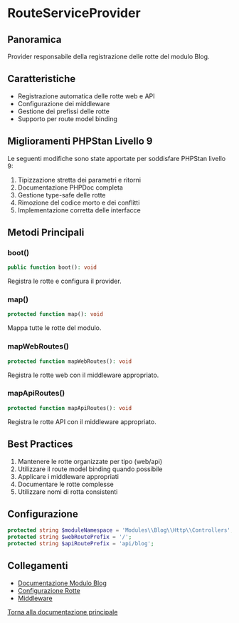 # RouteServiceProvider

## Panoramica
Provider responsabile della registrazione delle rotte del modulo Blog.

## Caratteristiche
- Registrazione automatica delle rotte web e API
- Configurazione dei middleware
- Gestione dei prefissi delle rotte
- Supporto per route model binding

## Miglioramenti PHPStan Livello 9
Le seguenti modifiche sono state apportate per soddisfare PHPStan livello 9:

1. Tipizzazione stretta dei parametri e ritorni
2. Documentazione PHPDoc completa
3. Gestione type-safe delle rotte
4. Rimozione del codice morto e dei conflitti
5. Implementazione corretta delle interfacce

## Metodi Principali

### boot()
```php
public function boot(): void
```
Registra le rotte e configura il provider.

### map()
```php
protected function map(): void
```
Mappa tutte le rotte del modulo.

### mapWebRoutes()
```php
protected function mapWebRoutes(): void
```
Registra le rotte web con il middleware appropriato.

### mapApiRoutes()
```php
protected function mapApiRoutes(): void
```
Registra le rotte API con il middleware appropriato.

## Best Practices
1. Mantenere le rotte organizzate per tipo (web/api)
2. Utilizzare il route model binding quando possibile
3. Applicare i middleware appropriati
4. Documentare le rotte complesse
5. Utilizzare nomi di rotta consistenti

## Configurazione
```php
protected string $moduleNamespace = 'Modules\\Blog\\Http\\Controllers';
protected string $webRoutePrefix = '/';
protected string $apiRoutePrefix = 'api/blog';
```

## Collegamenti
- [Documentazione Modulo Blog](/docs/modules/module_blog.md)
- [Configurazione Rotte](/docs/routing.md)
- [Middleware](/docs/middleware.md)

[Torna alla documentazione principale](/docs/README.md) 